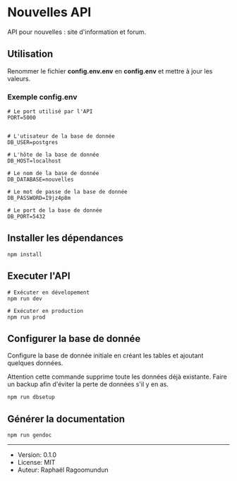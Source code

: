 # Nouvelles API

API pour nouvelles : site d'information et forum.

## Utilisation

Renommer le fichier **config.env.env** en **config.env** et mettre à jour les valeurs.

### Exemple config.env

```
# Le port utilisé par l'API
PORT=5000


# L'utisateur de la base de donnée
DB_USER=postgres

# L'hôte de la base de donnée
DB_HOST=localhost

# Le nom de la base de donnée
DB_DATABASE=nouvelles

# Le mot de passe de la base de donnée
DB_PASSWORD=I9jz4p8m

# Le port de la base de donnée
DB_PORT=5432
```

## Installer les dépendances

```
npm install
```

## Executer l'API

```
# Exécuter en dévelopement
npm run dev

# Exécuter en production
npm run prod
```

## Configurer la base de donnée

Configure la base de donnée initiale en créant les tables et ajoutant quelques données.

Attention cette commande supprime toute les données déjà existante. Faire un backup afin d'éviter la perte de données s'il y en as.

```
npm run dbsetup
```

## Générer la documentation

```
npm run gendoc
```

---

- Version: 0.1.0
- License: MIT
- Auteur: Raphaël Ragoomundun
